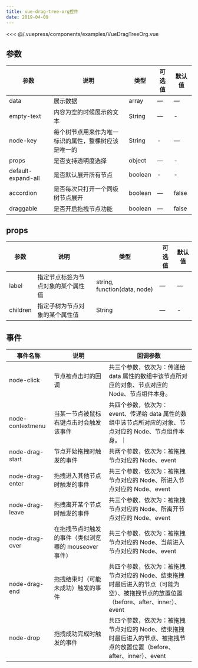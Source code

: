 ```yaml
---
title: vue-drag-tree-org控件
date: 2019-04-09
---
```

<DemoBlock title="基础用法" desc="基础用法" onlineRunLink="https://codesandbox.io/s/musing-chandrasekhar-ontro?file=/src/components/HelloWorld.vue" :config="codeNavConfigs">
   <!-- <button>test</button> -->
   <DragTree></DragTree>

  <!-- <template slot="codeDesc">
   按钮实体
  </template> -->

  <highlight-code slot="vue" lang="vue">
  <<< @/.vuepress/components/examples/VueDragTreeOrg.vue
  </highlight-code>

</DemoBlock>

## 参数

| 参数      | 说明    | 类型      | 可选值       | 默认值   |
|---------- |-------- |---------- |-------------  |-------- |
| data | 展示数据 | array | — | — |
| empty-text | 内容为空的时候展示的文本 | String | — | - |
| node-key | 每个树节点用来作为唯一标识的属性，整棵树应该是唯一的 | String | - | — |
| props | 是否支持透明度选择 | object | — | - |
| default-expand-all | 是否默认展开所有节点 | boolean | - | - |
| accordion | 是否每次只打开一个同级树节点展开	| boolean | — | false |
| draggable | 是否开启拖拽节点功能 | boolean | — | false |
<!-- <DemoTable title="参数" :tableBody="tableBody" :tableHead="tableHead"/> -->
## props

| 参数      | 说明    | 类型      | 可选值       | 默认值   |
|---------- |-------- |---------- |-------------  |-------- |
| label | 指定节点标签为节点对象的某个属性值	 | string, function(data, node)	 | — | — |
| children | 指定子树为节点对象的某个属性值 | String | — | - |

## 事件

| 事件名称      | 说明    | 回调参数      | 
|---------- |-------- |---------- |
| node-click | 节点被点击时的回调	 | 共三个参数，依次为：传递给 data 属性的数组中该节点所对应的对象、节点对应的 Node、节点组件本身。|
| node-contextmenu | 当某一节点被鼠标右键点击时会触发该事件 | 共四个参数，依次为：event、传递给 data 属性的数组中该节点所对应的对象、节点对应的 Node、节点组件本身。｜
| node-drag-start | 节点开始拖拽时触发的事件 | 共两个参数，依次为：被拖拽节点对应的 Node、event |
| node-drag-enter | 拖拽进入其他节点时触发的事件 | 共三个参数，依次为：被拖拽节点对应的 Node、所进入节点对应的 Node、event |
| node-drag-leave	 | 拖拽离开某个节点时触发的事件	 | 共三个参数，依次为：被拖拽节点对应的 Node、所离开节点对应的 Node、event |
| node-drag-over	 | 在拖拽节点时触发的事件（类似浏览器的 mouseover 事件）	| 共三个参数，依次为：被拖拽节点对应的 Node、当前进入节点对应的 Node、event |
| node-drag-end	 | 拖拽结束时（可能未成功）触发的事件	 | 共四个参数，依次为：被拖拽节点对应的 Node、结束拖拽时最后进入的节点（可能为空）、被拖拽节点的放置位置（before、after、inner）、event |
| node-drop	| 拖拽成功完成时触发的事件| 共四个参数，依次为：被拖拽节点对应的 Node、结束拖拽时最后进入的节点、被拖拽节点的放置位置（before、after、inner）、event |


<script>
  export default {
    data() {
      return {
        //表头为字符串，写法和md一样，中间以`|`间隔就行
        tableHead: `参数 | 说明 | 类型 | 可选值 | 默认值`,
        //表格数据为数组，其中每一项为字符串，代表每一行要展示的数据，写法也和md一样，中间以`|`间隔就行
        tableBody: [
          `size | 尺寸 | String | medium / small / mini | —`
        ],
        codeNavConfigs: ['vue']
      }
    }
  }
</script>
